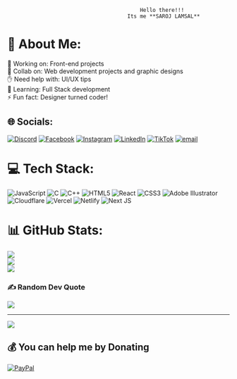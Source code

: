                                               Hello there!!!
                                          Its me **SAROJ LAMSAL**

# 💫 About Me:
📡 Working on: Front-end projects<br>🤝 Collab on: Web development projects and graphic designs<br>✋ Need help with: UI/UX tips<br>🌱 Learning: Full Stack development<br>⚡ Fun fact: Designer turned coder!


## 🌐 Socials:
[![Discord](https://img.shields.io/badge/Discord-%237289DA.svg?logo=discord&logoColor=white)](https://discord.gg/saroj_lamsal) [![Facebook](https://img.shields.io/badge/Facebook-%231877F2.svg?logo=Facebook&logoColor=white)](https://facebook.com/sarojlamsal005) [![Instagram](https://img.shields.io/badge/Instagram-%23E4405F.svg?logo=Instagram&logoColor=white)](https://instagram.com/_sarojlamsal) [![LinkedIn](https://img.shields.io/badge/LinkedIn-%230077B5.svg?logo=linkedin&logoColor=white)](https://linkedin.com/in/saroj-lamsal) [![TikTok](https://img.shields.io/badge/TikTok-%23000000.svg?logo=TikTok&logoColor=white)](https://tiktok.com/@saroj_lamsal) [![email](https://img.shields.io/badge/Email-D14836?logo=gmail&logoColor=white)](mailto:slamsal005@gmail.com) 

# 💻 Tech Stack:
![JavaScript](https://img.shields.io/badge/javascript-%23323330.svg?style=for-the-badge&logo=javascript&logoColor=%23F7DF1E) ![C](https://img.shields.io/badge/c-%2300599C.svg?style=for-the-badge&logo=c&logoColor=white) ![C++](https://img.shields.io/badge/c++-%2300599C.svg?style=for-the-badge&logo=c%2B%2B&logoColor=white) ![HTML5](https://img.shields.io/badge/html5-%23E34F26.svg?style=for-the-badge&logo=html5&logoColor=white) ![React](https://img.shields.io/badge/react-%2320232a.svg?style=for-the-badge&logo=react&logoColor=%2361DAFB) ![CSS3](https://img.shields.io/badge/css3-%231572B6.svg?style=for-the-badge&logo=css3&logoColor=white) ![Adobe Illustrator](https://img.shields.io/badge/adobe%20illustrator-%23FF9A00.svg?style=for-the-badge&logo=adobe%20illustrator&logoColor=white) ![Cloudflare](https://img.shields.io/badge/Cloudflare-F38020?style=for-the-badge&logo=Cloudflare&logoColor=white) ![Vercel](https://img.shields.io/badge/vercel-%23000000.svg?style=for-the-badge&logo=vercel&logoColor=white) ![Netlify](https://img.shields.io/badge/netlify-%23000000.svg?style=for-the-badge&logo=netlify&logoColor=#00C7B7) ![Next JS](https://img.shields.io/badge/Next-black?style=for-the-badge&logo=next.js&logoColor=white)
# 📊 GitHub Stats:
![](https://github-readme-stats.vercel.app/api?username=s-lamsal&theme=dark&hide_border=false&include_all_commits=false&count_private=false)<br/>
![](https://nirzak-streak-stats.vercel.app/?user=s-lamsal&theme=dark&hide_border=false)<br/>
![](https://github-readme-stats.vercel.app/api/top-langs/?username=s-lamsal&theme=dark&hide_border=false&include_all_commits=false&count_private=false&layout=compact)

### ✍️ Random Dev Quote
![](https://quotes-github-readme.vercel.app/api?type=horizontal&theme=radical)

---
[![](https://visitcount.itsvg.in/api?id=s-lamsal&icon=0&color=0)](https://visitcount.itsvg.in)

  ## 💰 You can help me by Donating
  [![PayPal](https://img.shields.io/badge/PayPal-00457C?style=for-the-badge&logo=paypal&logoColor=white)](https://paypal.me/paypal.me/sarojLamsal005) 

  
